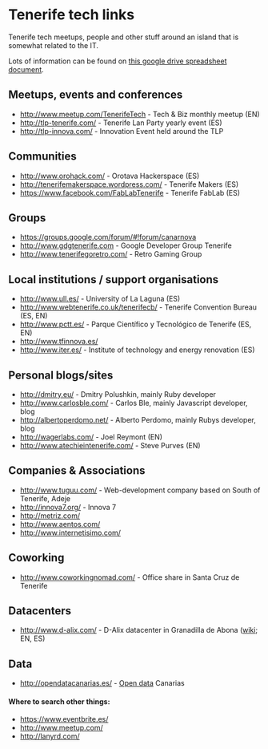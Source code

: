 Tenerife tech links
===================

Tenerife tech meetups, people and other stuff around an island that is somewhat related to the IT.

Lots of information can be found on [this google drive spreadsheet document](https://docs.google.com/spreadsheet/ccc?key=0Ao0fTZXChsthdEJqbkZYcG5zTWt2QWtQd0s5Wmp6OVE&usp=drive_web).


## Meetups, events and conferences

* http://www.meetup.com/TenerifeTech - Tech & Biz monthly meetup (EN)
* http://tlp-tenerife.com/ - Tenerife Lan Party yearly event (ES)
* http://tlp-innova.com/ - Innovation Event held around the TLP

## Communities

* http://www.orohack.com/ - Orotava Hackerspace (ES)
* http://tenerifemakerspace.wordpress.com/ - Tenerife Makers (ES)
* https://www.facebook.com/FabLabTenerife - Tenerife FabLab (ES)

## Groups

* https://groups.google.com/forum/#!forum/canarnova
* http://www.gdgtenerife.com - Google Developer Group Tenerife
* http://www.tenerifegoretro.com/ - Retro Gaming Group

## Local institutions / support organisations

* http://www.ull.es/ - University of La Laguna (ES)
* http://www.webtenerife.co.uk/tenerifecb/ - Tenerife Convention Bureau (ES, EN)
* http://www.pctt.es/ - Parque Científico y Tecnológico de Tenerife (ES, EN)
* http://www.tfinnova.es/
* http://www.iter.es/ - Institute of technology and energy renovation (ES)

## Personal blogs/sites

* http://dmitry.eu/ - Dmitry Polushkin, mainly Ruby developer
* http://www.carlosble.com/ - Carlos Ble, mainly Javascript developer, blog
* http://albertoperdomo.net/ - Alberto Perdomo, mainly Rubys developer, blog
* http://wagerlabs.com/ - Joel Reymont (EN)
* http://www.atechieintenerife.com/ - Steve Purves (EN)

## Companies & Associations

* http://www.tuguu.com/ - Web-development company based on South of Tenerife, Adeje
* http://innova7.org/ - Innova 7
* http://metriz.com/
* http://www.aentos.com/
* http://www.internetisimo.com/

## Coworking

* http://www.coworkingnomad.com/ - Office share in Santa Cruz de Tenerife

## Datacenters

* http://www.d-alix.com/ - D-Alix datacenter in Granadilla de Abona ([wiki](http://es.wikipedia.org/wiki/D-ALiX); EN, ES)

## Data

* http://opendatacanarias.es/ - [Open data](http://en.wikipedia.org/wiki/Open_data) Canarias


#### Where to search other things:

* https://www.eventbrite.es/
* http://www.meetup.com/
* http://lanyrd.com/
